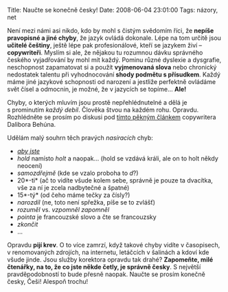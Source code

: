 Title: Naučte se konečně česky!
Date: 2008-06-04 23:01:00
Tags: názory, net

Není mezi námi asi nikdo, kdo by mohl s čistým svědomím říci, že
**nepíše pravopisné a jiné chyby**, že jazyk ovládá dokonale. Lépe
na tom určitě jsou **učitelé češtiny**, ještě lépe pak
profesionálové, kteří se jazykem živí – **copywriteři**. Myslím si
ale, že nějakou tu rozumnou dávku správného českého vyjadřování by
mohl mít každý. Pominu různé dyslexie a dysgrafie, neschopnost
zapamatovat si a použít **vyjmenovaná slova** nebo chronický
nedostatek talentu při vyhodnocování **shody podmětu s přísudkem**.
Každý máme jiné jazykové schopnosti od narození a jestliže
perfektně ovládáme svět čísel a odmocnin, je možné, že v jazycích
se topíme… **Ale!**

Chyby, o kterých mluvím jsou prostě nepřehlédnutelné a dělá je
s prominutím *každý debil*. Člověka štvou na každém rohu. Opravdu.
Rozhlédněte se prosím po diskusi pod
[tímto pěkným článkem](http://www.proofreading.cz/velmi-specialni-prispevek)
copywritera Dalibora Behúna.

Udělám malý souhrn těch pravých *nasíracích* chyb:

-   *[aby jste](http://www.zimmi.cz/clanky/zadne-aby-jste-neexistuje.php)*
-   *hold* namísto *holt* a naopak… (hold se vzdává králi, ale on
    to holt někdy neocení)
-   *samozdřejmě* (kde se vzalo proboha to *d*?)
-   20*-ti* (ač to vidíte všude kolem sebe, správně je pouze ta
    dvacítka, vše za ní je zcela nadbytečné a špatné)
-   15*-tý* (od čeho máme tečky za čísly?)
-   *narozdíl* (ne, toto není spřežka, píše se to zvlášť)
-   *rozuměl* vs. *vzpomněl zapomněl*
-   *pointa* je francouzské slovo a čte se francouzsky
-   *zkončit*
-   …

Opravdu **pijí krev**. O to více zamrzí, když takové chyby vidíte
v časopisech, v renomovaných zdrojích, na internetu, letáčcích
v šalinách a kdoví kde všude jinde. Jsou služby korektora opravdu
tak drahé?
**Zapomeňte, milé čtenářky, na to, že co jste někde četly, je správně česky**.
S největší pravděpodobností to bude přesně naopak. Naučte se prosím
konečně česky, Češi! Alespoň trochu!
